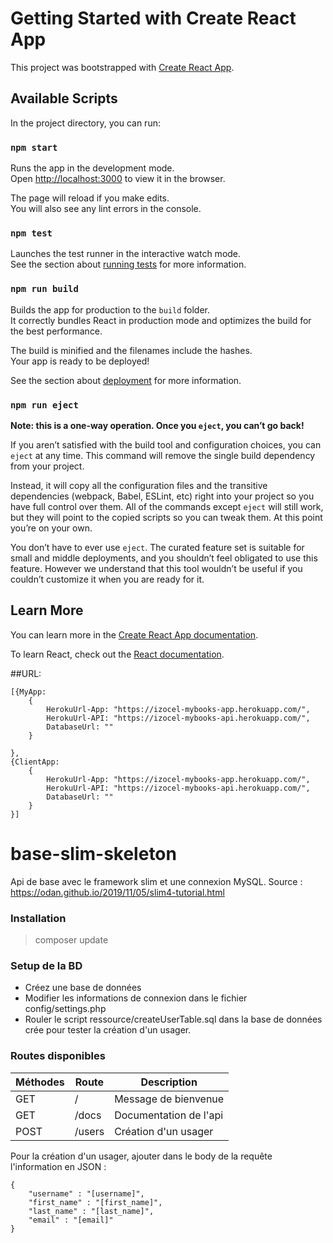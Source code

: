 # Getting Started with Create React App

This project was bootstrapped with [Create React App](https://github.com/facebook/create-react-app).

## Available Scripts

In the project directory, you can run:

### `npm start`

Runs the app in the development mode.\
Open [http://localhost:3000](http://localhost:3000) to view it in the browser.

The page will reload if you make edits.\
You will also see any lint errors in the console.

### `npm test`

Launches the test runner in the interactive watch mode.\
See the section about [running tests](https://facebook.github.io/create-react-app/docs/running-tests) for more information.

### `npm run build`

Builds the app for production to the `build` folder.\
It correctly bundles React in production mode and optimizes the build for the best performance.

The build is minified and the filenames include the hashes.\
Your app is ready to be deployed!

See the section about [deployment](https://facebook.github.io/create-react-app/docs/deployment) for more information.

### `npm run eject`

**Note: this is a one-way operation. Once you `eject`, you can’t go back!**

If you aren’t satisfied with the build tool and configuration choices, you can `eject` at any time. This command will remove the single build dependency from your project.

Instead, it will copy all the configuration files and the transitive dependencies (webpack, Babel, ESLint, etc) right into your project so you have full control over them. All of the commands except `eject` will still work, but they will point to the copied scripts so you can tweak them. At this point you’re on your own.

You don’t have to ever use `eject`. The curated feature set is suitable for small and middle deployments, and you shouldn’t feel obligated to use this feature. However we understand that this tool wouldn’t be useful if you couldn’t customize it when you are ready for it.

## Learn More

You can learn more in the [Create React App documentation](https://facebook.github.io/create-react-app/docs/getting-started).

To learn React, check out the [React documentation](https://reactjs.org/).


##URL:
```
[{MyApp:
    {
        HerokuUrl-App: "https://izocel-mybooks-app.herokuapp.com/",
        HerokuUrl-API: "https://izocel-mybooks-api.herokuapp.com/",
        DatabaseUrl: ""
    }

},
{ClientApp:
    {
        HerokuUrl-App: "https://izocel-mybooks-app.herokuapp.com/",
        HerokuUrl-API: "https://izocel-mybooks-api.herokuapp.com/",
        DatabaseUrl: ""
    }
}]
```




# base-slim-skeleton
Api de base avec le framework slim et une connexion MySQL.
Source : https://odan.github.io/2019/11/05/slim4-tutorial.html

### Installation
> composer update

### Setup de la BD
- Créez une base de données
- Modifier les informations de connexion dans le fichier config/settings.php
- Rouler le script ressource/createUserTable.sql dans la base de données crée pour tester la création d'un usager.

### Routes disponibles
| Méthodes | Route  | Description                      |
| -------- | ------ | -------------------------------- |
| GET      | /      | Message de bienvenue             |
| GET      | /docs  | Documentation de l'api           |
| POST     | /users | Création d'un usager             |

Pour la création d'un usager, ajouter dans le body de la requête l'information en JSON : 
```
{
    "username" : "[username]",
    "first_name" : "[first_name]",
    "last_name" : "[last_name]",
    "email" : "[email]"
}
```
